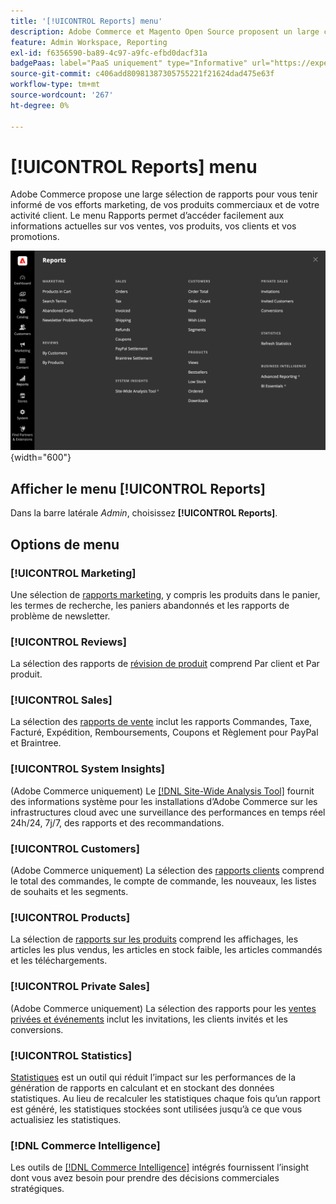 ```yaml
---
title: '[!UICONTROL Reports] menu'
description: Adobe Commerce et Magento Open Source proposent un large choix de rapports pour vous tenir informé de vos efforts marketing, de vos produits de vente et de l’activité de vos clients.
feature: Admin Workspace, Reporting
exl-id: f6356590-ba89-4c97-a9fc-efbd0dacf31a
badgePaas: label="PaaS uniquement" type="Informative" url="https://experienceleague.adobe.com/en/docs/commerce/user-guides/product-solutions" tooltip="S’applique uniquement aux projets Adobe Commerce on Cloud (infrastructure PaaS gérée par Adobe) et aux projets On-premise."
source-git-commit: c406add80981387305755221f21624dad475e63f
workflow-type: tm+mt
source-wordcount: '267'
ht-degree: 0%

---
```


# [!UICONTROL Reports] menu

Adobe Commerce propose une large sélection de rapports pour vous tenir informé de vos efforts marketing, de vos produits commerciaux et de votre activité client. Le menu Rapports permet d’accéder facilement aux informations actuelles sur vos ventes, vos produits, vos clients et vos promotions.

![Menu Rapports](./assets/overview.png){width="600"}

## Afficher le menu [!UICONTROL Reports]

Dans la barre latérale _Admin_, choisissez **[!UICONTROL Reports]**.

## Options de menu

### [!UICONTROL Marketing]

Une sélection de [rapports marketing](marketing-reports.md), y compris les produits dans le panier, les termes de recherche, les paniers abandonnés et les rapports de problème de newsletter.

### [!UICONTROL Reviews]

La sélection des rapports de [révision de produit](review-reports.md) comprend Par client et Par produit.

### [!UICONTROL Sales]

La sélection des [rapports de vente](sales-reports.md) inclut les rapports Commandes, Taxe, Facturé, Expédition, Remboursements, Coupons et Règlement pour PayPal et Braintree.

### [!UICONTROL System Insights]

(Adobe Commerce uniquement) Le [[!DNL Site-Wide Analysis Tool]](https://experienceleague.adobe.com/docs/commerce-operations/tools/site-wide-analysis-tool/access.html) fournit des informations système pour les installations d’Adobe Commerce sur les infrastructures cloud avec une surveillance des performances en temps réel 24h/24, 7j/7, des rapports et des recommandations.

### [!UICONTROL Customers]

(Adobe Commerce uniquement) La sélection des [rapports clients](customer-reports.md) comprend le total des commandes, le compte de commande, les nouveaux, les listes de souhaits et les segments.

### [!UICONTROL Products]

La sélection de [rapports sur les produits](product-reports.md) comprend les affichages, les articles les plus vendus, les articles en stock faible, les articles commandés et les téléchargements.

### [!UICONTROL Private Sales]

(Adobe Commerce uniquement) La sélection des rapports pour les [ventes privées et événements](private-sales-reports.md) inclut les invitations, les clients invités et les conversions.

### [!UICONTROL Statistics]

[Statistiques](sales-reports.md#refresh-statistics) est un outil qui réduit l’impact sur les performances de la génération de rapports en calculant et en stockant des données statistiques. Au lieu de recalculer les statistiques chaque fois qu’un rapport est généré, les statistiques stockées sont utilisées jusqu’à ce que vous actualisiez les statistiques.

### [!DNL Commerce Intelligence]

Les outils de [[!DNL Commerce Intelligence]](business-intelligence.md) intégrés fournissent l’insight dont vous avez besoin pour prendre des décisions commerciales stratégiques.
